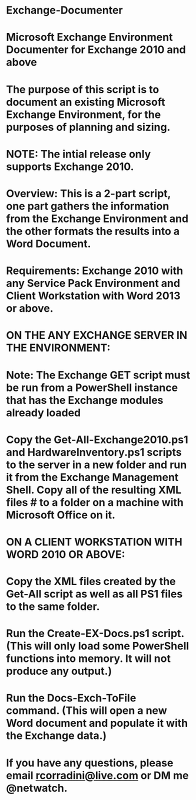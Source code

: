 # Exchange-Documenter
# Microsoft Exchange Environment Documenter for Exchange 2010 and above
# The purpose of this script is to document an existing  Microsoft Exchange Environment, for the purposes of planning and sizing.
# NOTE: The intial release only supports Exchange 2010.
#
# Overview: This is a 2-part script, one part gathers the information from the Exchange Environment and the other formats the results into a Word Document.
#
# Requirements: Exchange 2010 with any Service Pack Environment and Client Workstation with Word 2013 or above.
#
# ON THE ANY EXCHANGE SERVER IN THE ENVIRONMENT:
# Note:  The Exchange GET script must be run from a PowerShell instance that has the Exchange modules already loaded
# Copy the Get-All-Exchange2010.ps1 and HardwareInventory.ps1 scripts to the server in a new folder and run it from the Exchange Management Shell. Copy all of the resulting XML files # to a folder on a machine with Microsoft Office on it.
#
# ON A CLIENT WORKSTATION WITH WORD 2010 OR ABOVE:
# Copy the XML files created by the Get-All script as well as all PS1 files to the same folder.
# Run the Create-EX-Docs.ps1 script. (This will only load some PowerShell functions into memory. It will not produce any output.)
# Run the Docs-Exch-ToFile command. (This will open a new Word document and populate it with the Exchange data.)
#
# If you have any questions, please email rcorradini@live.com or DM me @netwatch.